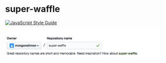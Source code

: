 # super-waffle
[![JavaScript Style Guide](https://cdn.rawgit.com/feross/standard/master/badge.svg)](https://github.com/feross/standard)


![super waffle.. really?](github-has-spoken.png)